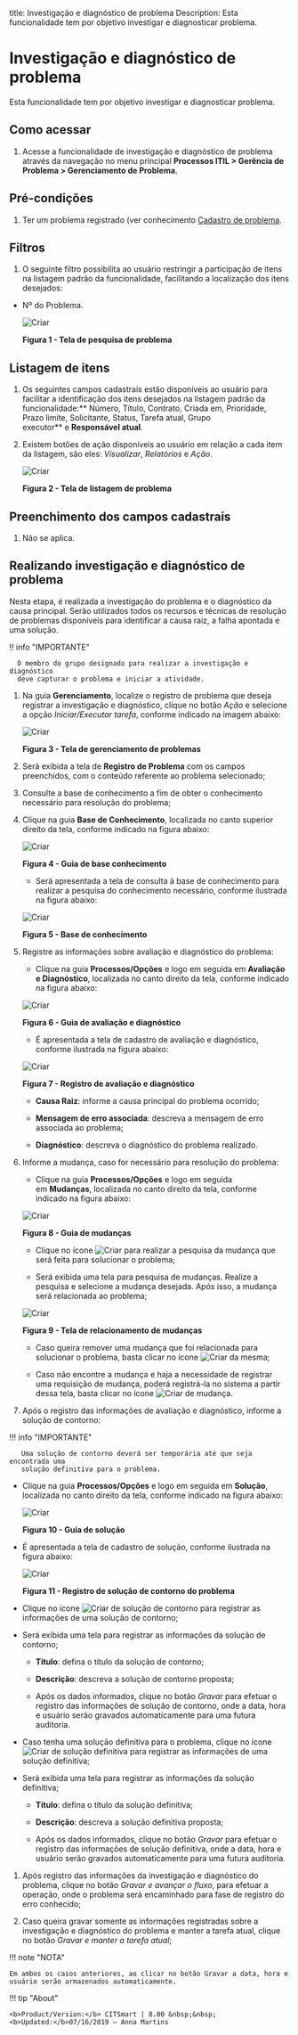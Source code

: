 title: Investigação e diagnóstico de problema
Description: Esta funcionalidade tem por objetivo investigar e diagnosticar
problema.

# Investigação e diagnóstico de problema

Esta funcionalidade tem por objetivo investigar e diagnosticar problema.

Como acessar
------------

1.  Acesse a funcionalidade de investigação e diagnóstico de problema através da
    navegação no menu principal **Processos ITIL > Gerência de
    Problema > Gerenciamento de Problema**.

Pré-condições
-------------

1.  Ter um problema registrado (ver conhecimento [Cadastro de
    problema]().

Filtros
-------

1.  O seguinte filtro possibilita ao usuário restringir a participação de itens
    na listagem padrão da funcionalidade, facilitando a localização dos itens
    desejados:

-   Nº do Problema.

    ![Criar](images/investigation-1.png)

    **Figura 1 - Tela de pesquisa de problema**

Listagem de itens
-----------------

1.  Os seguintes campos cadastrais estão disponíveis ao usuário para facilitar a
    identificação dos itens desejados na listagem padrão da
    funcionalidade:** Número, Título, Contrato, Criada em, Prioridade, Prazo
    limite, Solicitante, Status, Tarefa atual, Grupo executor** e **Responsável
    atual**.

2.  Existem botões de ação disponíveis ao usuário em relação a cada item da
    listagem, são eles: *Visualizar*, *Relatórios* e *Ação*.

    ![Criar](images/investigation-2.png)

    **Figura 2 - Tela de listagem de problema**

Preenchimento dos campos cadastrais
-----------------------------------

1.  Não se aplica.

Realizando investigação e diagnóstico de problema
-------------------------------------------------

Nesta etapa, é realizada a investigação do problema e o diagnóstico da causa
principal. Serão utilizados todos os recursos e técnicas de resolução de
problemas disponíveis para identificar a causa raiz, a falha apontada e uma
solução.

!! info "IMPORTANTE"

      O membro do grupo designado para realizar a investigação e diagnóstico
      deve capturar o problema e iniciar a atividade.

1.  Na guia **Gerenciamento**, localize o registro de problema que deseja
    registrar a investigação e diagnóstico, clique no botão *Ação* e selecione a
    opção *Iniciar/Executar tarefa*, conforme indicado na imagem abaixo:

    ![Criar](images/investigation-3.png)

    **Figura 3 - Tela de gerenciamento de problemas**

1.  Será exibida a tela de **Registro de Problema** com os campos preenchidos,
    com o conteúdo referente ao problema selecionado;

2.  Consulte a base de conhecimento a fim de obter o conhecimento necessário
    para resolução do problema;

3.  Clique na guia **Base de Conhecimento**, localizada no canto superior
    direito da tela, conforme indicado na figura abaixo:

    ![Criar](images/investigation-4.png)
    
    **Figura 4 - Guia de base conhecimento**

    -  Será apresentada a tela de consulta à base de conhecimento para realizar a
    pesquisa do conhecimento necessário, conforme ilustrada na figura abaixo:

    ![Criar](images/investigation-5.png)

    **Figura 5 - Base de conhecimento**

1.  Registre as informações sobre avaliação e diagnóstico do problema:

    -  Clique na guia **Processos/Opções** e logo em seguida em **Avaliação e
    Diagnóstico**, localizada no canto direito da tela, conforme indicado na
    figura abaixo:

    ![Criar](images/investigation-6.png)

    **Figura 6 - Guia de avaliação e diagnóstico**

    -  É apresentada a tela de cadastro de avaliação e diagnóstico, conforme
    ilustrada na figura abaixo:

    ![Criar](images/investigation-7.png)

    **Figura 7 - Registro de avaliação e diagnóstico**

    -  **Causa Raiz**: informe a causa principal do problema ocorrido;

    -  **Mensagem de erro associada**: descreva a mensagem de erro associada ao
    problema;

    -  **Diagnóstico**: descreva o diagnóstico do problema realizado.

1.  Informe a mudança, caso for necessário para resolução do problema:

    -  Clique na guia **Processos/Opções** e logo em seguida em **Mudanças**,
    localizada no canto direito da tela, conforme indicado na figura abaixo:

    ![Criar](images/investigation-8.png)

    **Figura 8 - Guia de mudanças**

    -  Clique no ícone ![Criar](images/investigation-9.png) para realizar a pesquisa da mudança que será feita para
    solucionar o problema;

    -  Será exibida uma tela para pesquisa de mudanças. Realize a pesquisa e
    selecione a mudança desejada. Após isso, a mudança será relacionada ao
    problema;

    ![Criar](images/investigation-10.png)

    **Figura 9 - Tela de relacionamento de mudanças**

    -  Caso queira remover uma mudança que foi relacionada para solucionar o
    problema, basta clicar no ícone ![Criar](images/investigation-11.png) da mesma;

    -  Caso não encontre a mudança e haja a necessidade de registrar uma requisição
    de mudança, poderá registrá-la no sistema a partir dessa tela, basta clicar
    no ícone ![Criar](images/investigation-12.png) de mudança.

1.  Após o registro das informações de avaliação e diagnóstico, informe a
    solução de contorno:

   !!! info "IMPORTANTE"

       Uma solução de contorno deverá ser temporária até que seja encontrada uma
       solução definitiva para o problema.

-   Clique na guia **Processos/Opções** e logo em seguida em **Solução**,
    localizada no canto direito da tela, conforme indicado na figura abaixo:

    ![Criar](images/investigation-13.png)

    **Figura 10 - Guia de solução**

-   É apresentada a tela de cadastro de solução, conforme ilustrada na figura
    abaixo:

    ![Criar](images/investigation-14.png)

    **Figura 11 - Registro de solução de contorno do problema**

-   Clique no ícone ![Criar](images/investigation-12.png) de solução de contorno para registrar as informações de uma
    solução de contorno;

-   Será exibida uma tela para registrar as informações da solução de contorno;

    -   **Título**: defina o título da solução de contorno;

    -   **Descrição**: descreva a solução de contorno proposta;

    -   Após os dados informados, clique no botão *Gravar* para efetuar o
        registro das informações de solução de contorno, onde a data, hora e
        usuário serão gravados automaticamente para uma futura auditoria.

-   Caso tenha uma solução definitiva para o problema, clique no ícone ![Criar](images/investigation-12.png) de
    solução definitiva para registrar as informações de uma solução definitiva;

-   Será exibida uma tela para registrar as informações da solução definitiva;

    -   **Título**: defina o título da solução definitiva;

    -   **Descrição**: descreva a solução definitiva proposta;

    -   Após os dados informados, clique no botão *Gravar* para efetuar o
        registro das informações de solução definitiva, onde a data, hora e
        usuário serão gravados automaticamente para uma futura auditoria.

1.  Após registro das informações da investigação e diagnóstico do problema,
    clique no botão *Gravar e avançar o fluxo*, para efetuar a operação, onde o
    problema será encaminhado para fase de registro do erro conhecido;

2.  Caso queira gravar somente as informações registradas sobre a investigação e
    diagnóstico do problema e manter a tarefa atual, clique no botão *Gravar e
    manter a tarefa atual*;

!!! note "NOTA"

    Em ambos os casos anteriores, ao clicar no botão Gravar a data, hora e
    usuário serão armazenados automaticamente.


!!! tip "About"

    <b>Product/Version:</b> CITSmart | 8.00 &nbsp;&nbsp;
    <b>Updated:</b>07/16/2019 – Anna Martins
